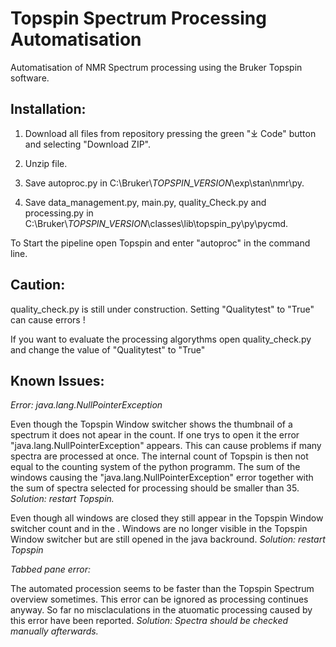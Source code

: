 # Topspin Spectrum Processing Automatisation

Automatisation of NMR Spectrum processing using the Bruker Topspin software. 

## Installation: 

1. Download all files from repository pressing the green "⤓ Code" button and selecting  "Download ZIP".

2. Unzip file.

3. Save autoproc.py in C:\Bruker\\*TOPSPIN_VERSION*\exp\stan\nmr\py.

4. Save data_management.py, main.py, quality_Check.py and processing.py in C:\Bruker\\*TOPSPIN_VERSION*\classes\lib\topspin_py\py\pycmd.


To Start the pipeline open Topspin and enter "autoproc" in the command line.


## Caution:

 quality_check.py is still under construction. Setting "Qualitytest" to "True" can cause errors !
 
 If you want to evaluate the processing algorythms open quality_check.py and change the value of "Qualitytest"  to "True"
 
 ## Known Issues:
 
 *Error: java.lang.NullPointerException*
 
 Even though the Topspin Window switcher shows the thumbnail of a spectrum it does not apear in the count. If one trys to open it the error "java.lang.NullPointerException" appears. This can cause problems if many spectra are processed at once. The internal count of Topspin is then not equal to the counting system of the python programm. The sum of the windows causing the "java.lang.NullPointerException" error together with the sum of spectra selected for processing should be smaller than 35.
*Solution: restart Topspin.*




 Even though all windows are closed they still appear in the Topspin Window switcher count and in the .
  Windows are no longer visible in the Topspin Window switcher but are still opened in the java backround.
 *Solution: restart Topspin*
 
 
 
 
 *Tabbed pane error:* 
 
 The automated procession seems to be faster than the Topspin Spectrum overview sometimes.
 This error can be ignored as processing continues anyway. 
 So far no misclaculations in the atuomatic processing caused by this error have been reported.
 *Solution: Spectra should be checked manually afterwards.* 
 
